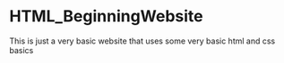 # HTML_BeginningWebsite
This is just a very basic website that uses some very basic html and css basics
